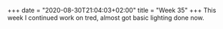 +++
date = "2020-08-30T21:04:03+02:00"
title = "Week 35"
+++
This week I continued work on tred, almost got basic lighting done now.

